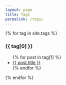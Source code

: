 ```yaml
---
layout: page
title: Tags
permalink: /tags/
---
```


{% for tag in site.tags %}
  <h3 id="{{ tag[0] | slugize }}">{{ tag[0] }}</h3>
  <ul>
    {% for post in tag[1] %}
      <li><a href="{{ site.baseurl }}{{ post.url }}">{{ post.title }}</a></li>
    {% endfor %}
  </ul>
{% endfor %}